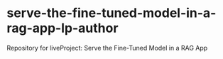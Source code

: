 # serve-the-fine-tuned-model-in-a-rag-app-lp-author
Repository for liveProject: Serve the Fine-Tuned Model in a RAG App
